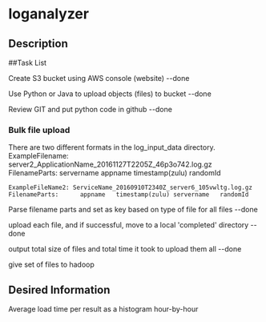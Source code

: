 # loganalyzer
## Description

##Task List

Create S3 bucket using AWS console (website)  --done

Use Python or Java to upload objects (files) to bucket --done

Review GIT and put python code in github --done

### Bulk file upload
There are two different formats in the log_input_data directory.
    ExampleFilename: server2_ApplicationName_20161127T2205Z_46p3o742.log.gz
    FilenameParts:  servername  appname    timestamp(zulu)  randomId

    ExampleFileName2: ServiceName_20160910T2340Z_server6_105vwltg.log.gz
    FilenameParts:      appname   timestamp(zulu) servername   randomId
 
Parse filename parts and set as key based on type of file for all files --done

upload each file, and if successful, move to a local 'completed' directory --done

output total size of files and total time it took to upload them all --done

give set of files to hadoop

## Desired Information
Average load time per result as a histogram hour-by-hour
